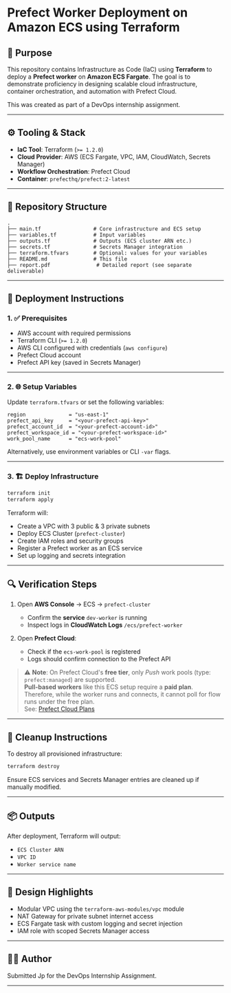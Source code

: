 # Prefect Worker Deployment on Amazon ECS using Terraform

## 📌 Purpose

This repository contains Infrastructure as Code (IaC) using **Terraform** to deploy a **Prefect worker** on **Amazon ECS Fargate**. The goal is to demonstrate proficiency in designing scalable cloud infrastructure, container orchestration, and automation with Prefect Cloud.

This was created as part of a DevOps internship assignment.

---

## ⚙️ Tooling & Stack

- **IaC Tool**: Terraform (`>= 1.2.0`)
- **Cloud Provider**: AWS (ECS Fargate, VPC, IAM, CloudWatch, Secrets Manager)
- **Workflow Orchestration**: Prefect Cloud
- **Container**: `prefecthq/prefect:2-latest`

---

## 📁 Repository Structure

```
.
├── main.tf                 # Core infrastructure and ECS setup
├── variables.tf            # Input variables
├── outputs.tf              # Outputs (ECS cluster ARN etc.)
├── secrets.tf              # Secrets Manager integration
├── terraform.tfvars        # Optional: values for your variables
├── README.md               # This file
├── report.pdf               # Detailed report (see separate deliverable)
```

---

## 🚀 Deployment Instructions

### 1. ✅ Prerequisites

- AWS account with required permissions
- Terraform CLI (`>= 1.2.0`)
- AWS CLI configured with credentials (`aws configure`)
- Prefect Cloud account
- Prefect API key (saved in Secrets Manager)

---

### 2. 🌐 Setup Variables

Update `terraform.tfvars` or set the following variables:

```hcl
region              = "us-east-1"
prefect_api_key     = "<your-prefect-api-key>"
prefect_account_id  = "<your-prefect-account-id>"
prefect_workspace_id = "<your-prefect-workspace-id>"
work_pool_name      = "ecs-work-pool"
```

Alternatively, use environment variables or CLI `-var` flags.

---

### 3. 🏗 Deploy Infrastructure

```bash
terraform init
terraform apply
```

Terraform will:
- Create a VPC with 3 public & 3 private subnets
- Deploy ECS Cluster (`prefect-cluster`)
- Create IAM roles and security groups
- Register a Prefect worker as an ECS service
- Set up logging and secrets integration

---

## 🔍 Verification Steps

1. Open **AWS Console** → ECS → `prefect-cluster`
   - Confirm the **service** `dev-worker` is running
   - Inspect logs in **CloudWatch Logs** `/ecs/prefect-worker`

2. Open **Prefect Cloud**:
   - Check if the `ecs-work-pool` is registered
   - Logs should confirm connection to the Prefect API

> ⚠️ **Note**: On Prefect Cloud's **free tier**, only *Push* work pools (type: `prefect:managed`) are supported.  
> **Pull-based workers** like this ECS setup require a **paid plan**.  
> Therefore, while the worker runs and connects, it cannot poll for flow runs under the free plan.  
> See: [Prefect Cloud Plans](https://www.prefect.io/pricing)

---

## 🧹 Cleanup Instructions

To destroy all provisioned infrastructure:

```bash
terraform destroy
```

Ensure ECS services and Secrets Manager entries are cleaned up if manually modified.

---

## 📦 Outputs

After deployment, Terraform will output:

- `ECS Cluster ARN`
- `VPC ID`
- `Worker service name`

---

## 🧠 Design Highlights

- Modular VPC using the `terraform-aws-modules/vpc` module
- NAT Gateway for private subnet internet access
- ECS Fargate task with custom logging and secret injection
- IAM role with scoped Secrets Manager access
---

## 🧑‍💻 Author

Submitted Jp for the DevOps Internship Assignment.

---
